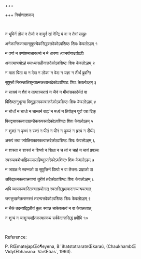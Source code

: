 +++

+++
निर्वाणदशकम्

 

न भूमिर्न तोयं न तेजो न वायुर्न खं नेन्द्रि यं वा न तेषां समूहः 

अनेकान्तिकत्वात्सुषुप्त्येकसिद्धस्तदेकोऽवशिष्टः शिवः केवलोऽहम् १

न वर्णा न वर्णाश्रमाचारधर्मा न मे धारणा ध्यानयोगादयोऽपि 

अनात्माश्रयोऽहं ममाध्यासहीनात्तदेकोऽवशिष्टः शिवः केवलोऽहम् २

न माता पिता वा न देवा न लोका न वेदा न यज्ञा न तीर्थं ब्रुवन्ति 

सुषुप्तौ निरस्तातिशून्यात्मकत्वात्तदेकोऽवशिष्टः शिवः केवलोऽहम् ३

न साख्यं न शैवं न तत्पाञ्चरात्रं न जैनं न मीमांसकादेर्मतं वा 

विशिष्टानुभूत्या विशुद्धात्मकत्वात्तदेकोऽवशिष्टः शिवः केवलोऽहम् ४

न चोर्ध्वं न चाधो न चान्तर्न बाह्यं न मध्यं न तिर्यङ्न पूर्वा परा दिक् 

वियद्व्यापकत्वादखण्डैकरूपस्तदेकोऽवशिष्टः शिवः केवलोऽहम् ५

न शुक्लं न कृष्णं न रक्तं न पीतं न पीनं न कुब्जं न ह्रस्वं न दीर्घम् 

अरूपं तथा ज्योतिराकारकत्वात्तदेकोऽवशिष्टः शिवः केवलोऽहम् ६

न शास्ता न शास्त्रं न शिष्यो न शिक्षा न च त्वं न चाहं न चायं प्रपञ्चः 

स्वरूपावबोधाद्विकल्पासहिष्णुस्तदेकोऽवशिष्टः शिवः केवलोऽहम् ७

न जाग्रन्न मे स्वप्नको वा सुषुप्तिर्न विश्वो न वा तैजसः प्राज्ञको वा 

अविद्यात्मकत्वात्त्रयाणां तुरीयं तदेकोऽवशिष्टः शिवः केवलोऽहम् ८

अपि व्यापकत्वादितत्त्वात्प्रयोगात् स्वतःसिद्धभावादनन्याश्रयत्वात् 

जगत्तुच्छमेतत्समस्तं तदन्यत्तदेकोऽवशिष्टः शिवः केवलोऽहम् ९

न चैकं तदन्यद्द्वितीयं कुतः स्यान्न चाकेवलत्वं न वा केवलत्वात् 

न शून्यं न चाशून्यमद्वैतकत्वात्कथं सर्ववेदान्तसिद्धं ब्रवीमि १०

 

Reference:

P. RŒmatejapŒö¶eyena, B¨ihatstotraratnŒkaraú, (ChaukhambŒ VidyŒbhavana:
VarŒöas´, 1993).
